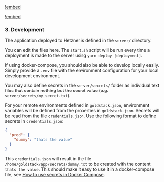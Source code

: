 [!embed](./../shared/getting-started-project.md)

[!embed](./../shared/getting-started-infrastructure.md)

### 3. Development

The application deployed to Hetzner is defined in the `server/` directory.

You can edit the files here. The `start.sh` script will be run every time a deployment is made to the server using `yarn deploy [deployment]`.

If using docker-compose, you should also be able to develop locally easily. Simply provide a `.env` file with the environment configuration for your local development environment.

You may also define secrets in the `server/secrets/` folder as individual text files that contain nothing but the secret value (e.g. `server/secrets/my_secret.txt`).

For your remote environments defined in `goldstack.json`, environment variables will be defined from the properties in `goldstack.json`. Secrets will be read from the file `credentials.json`. Use the following format to define secrets in `credentials.json`:

```json
{
  "prod": {
    "dummy": "thats the value"
  }
}
```

This `credentials.json` will result in the file `/home/goldstack/app/secrets/dummy.txt` to be created with the content `thats the value`. This should make it easy to use it in a docker-compose file, see [How to use secrets in Docker Compose](https://docs.docker.com/compose/how-tos/use-secrets/).

